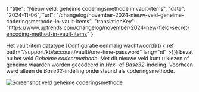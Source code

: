 {
  "title": "Nieuw veld: geheime coderingsmethode in vault-items",
  "date": "2024-11-06",
  "url": "/changelog/november-2024-nieuw-veld-geheime-coderingsmethode-in-vault-items",
  "translationKey": "https://www.uptrends.com/changelog/november-2024-new-field-secret-encoding-method-in-vault-items"
}

Het vault-item datatype [Configuratie eenmalig wachtwoord]({{< ref path="/support/kb/account/vault#one-time-password" lang="nl" >}}) bevat nu het veld *Geheime codeermethode*. Met dit nieuwe veld kunt u kiezen of geheime waarden worden gecodeerd in *Hex*- of *Base32*-indeling. Voorheen werd alleen de *Base32*-indeling ondersteund als coderingsmethode.

![Screenshot veld geheime coderingsmethode](/img/content/scr-secret-encoding-method.min.png)